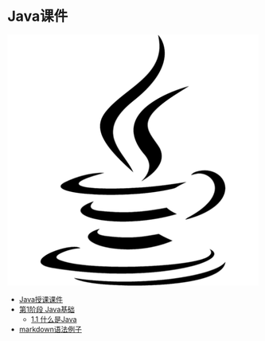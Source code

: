 # Java课件
![](java.png)

* [Java授课课件](README.md)
* [第1阶段 Java基础](part1/README.md)
    * [1.1 什么是Java](part1/1.1.md)
* [markdown语法例子](example.md)

